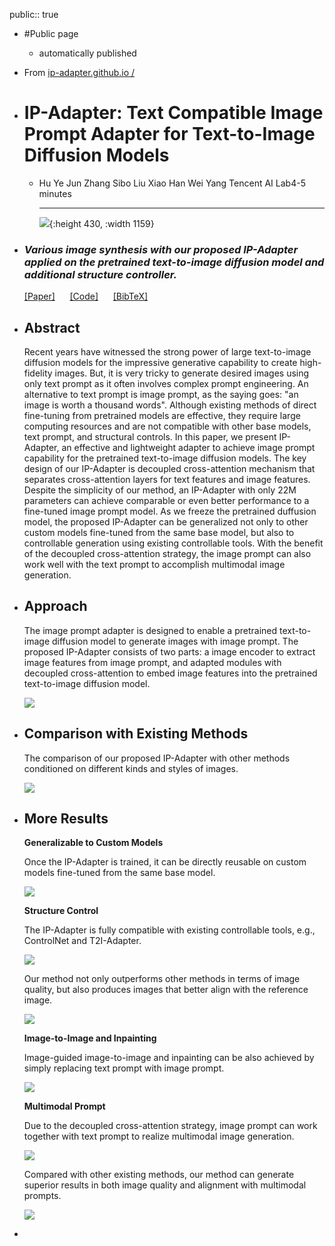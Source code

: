 public:: true

- #Public page
	 - automatically published
- From [ip-adapter.github.io /](https://ip-adapter.github.io/)
- # IP-Adapter: Text Compatible Image Prompt Adapter for Text-to-Image Diffusion Models
	- Hu Ye Jun Zhang Sibo Liu Xiao Han Wei Yang Tencent AI Lab4-5 minutes
	  
	  ---
	  
	  ![](https://ip-adapter.github.io/assets/fig0.jpg){:height 430, :width 1159}
- ### *Various image synthesis with our proposed IP-Adapter applied on the pretrained text-to-image diffusion model and additional structure controller.*
  
  [[Paper]](https://arxiv.org/abs/2308.06721)      [[Code]](https://github.com/tencent-ailab/IP-Adapter)      [[BibTeX]](https://ip-adapter.github.io/files/bibtex.txt)
- ## Abstract
  
  Recent years have witnessed the strong power of large text-to-image diffusion models for the impressive generative capability to create high-fidelity images. But, it is very tricky to generate desired images using only text prompt as it often involves complex prompt engineering. An alternative to text prompt is image prompt, as the saying goes: "an image is worth a thousand words". Although existing methods of direct fine-tuning from pretrained models are effective, they require large computing resources and are not compatible with other base models, text prompt, and structural controls. In this paper, we present IP-Adapter, an effective and lightweight adapter to achieve image prompt capability for the pretrained text-to-image diffusion models. The key design of our IP-Adapter is decoupled cross-attention mechanism that separates cross-attention layers for text features and image features. Despite the simplicity of our method, an IP-Adapter with only 22M parameters can achieve comparable or even better performance to a fine-tuned image prompt model. As we freeze the pretrained duffusion model, the proposed IP-Adapter can be generalized not only to other custom models fine-tuned from the same base model, but also to controllable generation using existing controllable tools. With the benefit of the decoupled cross-attention strategy, the image prompt can also work well with the text prompt to accomplish multimodal image generation.
- ## Approach
  
  The image prompt adapter is designed to enable a pretrained text-to-image diffusion model to generate images with image prompt. The proposed IP-Adapter consists of two parts: a image encoder to extract image features from image prompt, and adapted modules with decoupled cross-attention to embed image features into the pretrained text-to-image diffusion model.
  
  ![](https://ip-adapter.github.io/assets/fig1.png)
- ## Comparison with Existing Methods
  
  The comparison of our proposed IP-Adapter with other methods conditioned on different kinds and styles of images.
  
  ![](https://ip-adapter.github.io/assets/result1.jpg)
- ## More Results
  
  **Generalizable to Custom Models**
  
  Once the IP-Adapter is trained, it can be directly reusable on custom models fine-tuned from the same base model.
  
  ![](https://ip-adapter.github.io/assets/result2.jpg)
  
  **Structure Control**
  
  The IP-Adapter is fully compatible with existing controllable tools, e.g., ControlNet and T2I-Adapter.
  
  ![](https://ip-adapter.github.io/assets/result3.jpg)
  
  Our method not only outperforms other methods in terms of image quality, but also produces images that better align with the reference image.
  
  ![](https://ip-adapter.github.io/assets/result4.jpg)
  
  **Image-to-Image and Inpainting**
  
  Image-guided image-to-image and inpainting can be also achieved by simply replacing text prompt with image prompt.
  
  ![](https://ip-adapter.github.io/assets/result5.jpg)
  
  **Multimodal Prompt**
  
  Due to the decoupled cross-attention strategy, image prompt can work together with text prompt to realize multimodal image generation.
  
  ![](https://ip-adapter.github.io/assets/result6.jpg)
  
  Compared with other existing methods, our method can generate superior results in both image quality and alignment with multimodal prompts.
  
  ![](https://ip-adapter.github.io/assets/result7.jpg)
-